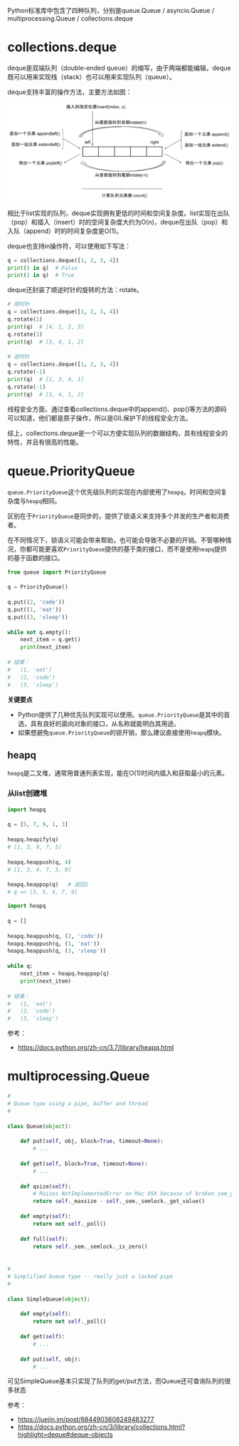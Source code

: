 Python标准库中包含了四种队列，分别是queue.Queue / asyncio.Queue / multiprocessing.Queue / collections.deque

# collections.deque

deque是双端队列（double-ended queue）的缩写，由于两端都能编辑，deque既可以用来实现栈（stack）也可以用来实现队列（queue）。

deque支持丰富的操作方法，主要方法如图：

![image-20200830210318913](assets/%E9%98%9F%E5%88%97/image-20200830210318913.png)

相比于list实现的队列，deque实现拥有更低的时间和空间复杂度。list实现在出队（pop）和插入（insert）时的空间复杂度大约为O(n)，deque在出队（pop）和入队（append）时的时间复杂度是O(1)。

deque也支持in操作符，可以使用如下写法：

```python
q = collections.deque([1, 2, 3, 4])
print(5 in q)  # False
print(1 in q)  # True
```

deque还封装了顺逆时针的旋转的方法：rotate。

```python
# 顺时针
q = collections.deque([1, 2, 3, 4])
q.rotate(1)
print(q)  # [4, 1, 2, 3]
q.rotate(1)
print(q)  # [3, 4, 1, 2]

# 逆时针
q = collections.deque([1, 2, 3, 4])
q.rotate(-1)
print(q)  # [2, 3, 4, 1]
q.rotate(-1)
print(q)  # [3, 4, 1, 2]
```

线程安全方面，通过查看collections.deque中的append()、pop()等方法的源码可以知道，他们都是原子操作，所以是GIL保护下的线程安全方法。

综上，collections.deque是一个可以方便实现队列的数据结构，具有线程安全的特性，并且有很高的性能。

# queue.PriorityQueue

`queue.PriorityQueue`这个优先级队列的实现在内部使用了`heapq`，时间和空间复杂度与`heapq`相同。

区别在于`PriorityQueue`是同步的，提供了锁语义来支持多个并发的生产者和消费者。

在不同情况下，锁语义可能会带来帮助，也可能会导致不必要的开销。不管哪种情况，你都可能更喜欢`PriorityQueue`提供的基于类的接口，而不是使用`heapq`提供的基于函数的接口。

```python
from queue import PriorityQueue

q = PriorityQueue()

q.put((2, 'code'))
q.put((1, 'eat'))
q.put((3, 'sleep'))

while not q.empty():
    next_item = q.get()
    print(next_item)

# 结果：
#   (1, 'eat')
#   (2, 'code')
#   (3, 'sleep')
```

**关键要点**

- Python提供了几种优先队列实现可以使用。`queue.PriorityQueue`是其中的首选，具有良好的面向对象的接口，从名称就能明白其用途。
- 如果想避免`queue.PriorityQueue`的锁开销，那么建议直接使用`heapq`模块。



## heapq

`heapq`是二叉堆，通常用普通列表实现，能在O(1)时间内插入和获取最小的元素。

### 从list创建堆

```python
import heapq 
  
q = [5, 7, 9, 1, 3] 
  
heapq.heapify(q) 
# [1, 3, 9, 7, 5]

heapq.heappush(q, 4) 
# [1, 3, 4, 7, 5, 9]

heapq.heappop(q)   # 返回1
# q => [3, 5, 4, 7, 9]
```



```python
import heapq

q = []

heapq.heappush(q, (2, 'code'))
heapq.heappush(q, (1, 'eat'))
heapq.heappush(q, (3, 'sleep'))

while q:
    next_item = heapq.heappop(q)
    print(next_item)

# 结果：
#   (1, 'eat')
#   (2, 'code')
#   (3, 'sleep')
```

参考：

- https://docs.python.org/zh-cn/3.7/library/heapq.html

# multiprocessing.Queue

```python
#
# Queue type using a pipe, buffer and thread
#

class Queue(object):

    def put(self, obj, block=True, timeout=None):
        # ...

    def get(self, block=True, timeout=None):
        # ...

    def qsize(self):
        # Raises NotImplementedError on Mac OSX because of broken sem_getvalue()
        return self._maxsize - self._sem._semlock._get_value()

    def empty(self):
        return not self._poll()

    def full(self):
        return self._sem._semlock._is_zero()
        
        
#
# Simplified Queue type -- really just a locked pipe
#

class SimpleQueue(object):
    
    def empty(self):
        return not self._poll()
    
    def get(self):
        # ...

    def put(self, obj):
        # ...
```

可见SimpleQueue基本只实现了队列的get/put方法，而Queue还可查询队列的很多状态

参考：

- https://juejin.im/post/6844903608249483277
- https://docs.python.org/zh-cn/3/library/collections.html?highlight=deque#deque-objects